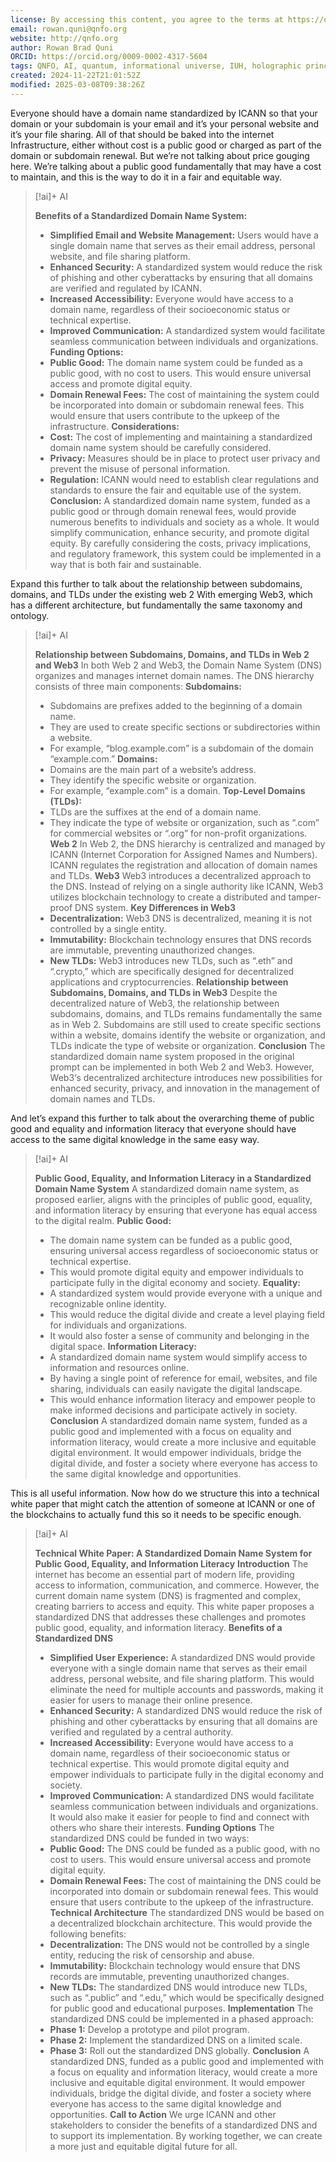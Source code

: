 ```yaml
---
license: By accessing this content, you agree to the terms at https://qnfo.org/LICENSE
email: rowan.quni@qnfo.org
website: http://qnfo.org
author: Rowan Brad Quni
ORCID: https://orcid.org/0009-0002-4317-5604
tags: QNFO, AI, quantum, informational universe, IUH, holographic principle
created: 2024-11-22T21:01:52Z
modified: 2025-03-08T09:38:26Z
---
```


Everyone should have a domain name standardized by ICANN so that your domain or your subdomain is your email and it’s your personal website and it’s your file sharing. All of that should be baked into the internet Infrastructure, either without cost is a public good or charged as part of the domain or subdomain renewal. But we’re not talking about price gouging here. We’re talking about a public good fundamentally that may have a cost to maintain, and this is the way to do it in a fair and equitable way.

> [!ai]+ AI
>
> **Benefits of a Standardized Domain Name System:**
> - **Simplified Email and Website Management:** Users would have a single domain name that serves as their email address, personal website, and file sharing platform.
> - **Enhanced Security:** A standardized system would reduce the risk of phishing and other cyberattacks by ensuring that all domains are verified and regulated by ICANN.
> - **Increased Accessibility:** Everyone would have access to a domain name, regardless of their socioeconomic status or technical expertise.
> - **Improved Communication:** A standardized system would facilitate seamless communication between individuals and organizations.
> **Funding Options:**
> - **Public Good:** The domain name system could be funded as a public good, with no cost to users. This would ensure universal access and promote digital equity.
> - **Domain Renewal Fees:** The cost of maintaining the system could be incorporated into domain or subdomain renewal fees. This would ensure that users contribute to the upkeep of the infrastructure.
> **Considerations:**
> - **Cost:** The cost of implementing and maintaining a standardized domain name system should be carefully considered.
> - **Privacy:** Measures should be in place to protect user privacy and prevent the misuse of personal information.
> - **Regulation:** ICANN would need to establish clear regulations and standards to ensure the fair and equitable use of the system.
> **Conclusion:**
> A standardized domain name system, funded as a public good or through domain renewal fees, would provide numerous benefits to individuals and society as a whole. It would simplify communication, enhance security, and promote digital equity. By carefully considering the costs, privacy implications, and regulatory framework, this system could be implemented in a way that is both fair and sustainable.

Expand this further to talk about the relationship between subdomains, domains, and TLDs under the existing web 2 With emerging Web3, which has a different architecture, but fundamentally the same taxonomy and ontology.

> [!ai]+ AI
>
> **Relationship between Subdomains, Domains, and TLDs in Web 2 and Web3**
> In both Web 2 and Web3, the Domain Name System (DNS) organizes and manages internet domain names. The DNS hierarchy consists of three main components:
> **Subdomains:**
> - Subdomains are prefixes added to the beginning of a domain name.
> - They are used to create specific sections or subdirectories within a website.
> - For example, “blog.example.com” is a subdomain of the domain “example.com.”
> **Domains:**
> - Domains are the main part of a website’s address.
> - They identify the specific website or organization.
> - For example, “example.com” is a domain.
> **Top-Level Domains (TLDs):**
> - TLDs are the suffixes at the end of a domain name.
> - They indicate the type of website or organization, such as “.com” for commercial websites or “.org” for non-profit organizations.
> **Web 2**
> In Web 2, the DNS hierarchy is centralized and managed by ICANN (Internet Corporation for Assigned Names and Numbers). ICANN regulates the registration and allocation of domain names and TLDs.
> **Web3**
> Web3 introduces a decentralized approach to the DNS. Instead of relying on a single authority like ICANN, Web3 utilizes blockchain technology to create a distributed and tamper-proof DNS system.
> **Key Differences in Web3**
> - **Decentralization:** Web3 DNS is decentralized, meaning it is not controlled by a single entity.
> - **Immutability:** Blockchain technology ensures that DNS records are immutable, preventing unauthorized changes.
> - **New TLDs:** Web3 introduces new TLDs, such as “.eth” and “.crypto,” which are specifically designed for decentralized applications and cryptocurrencies.
> **Relationship between Subdomains, Domains, and TLDs in Web3**
> Despite the decentralized nature of Web3, the relationship between subdomains, domains, and TLDs remains fundamentally the same as in Web 2. Subdomains are still used to create specific sections within a website, domains identify the website or organization, and TLDs indicate the type of website or organization.
> **Conclusion**
> The standardized domain name system proposed in the original prompt can be implemented in both Web 2 and Web3. However, Web3‘s decentralized architecture introduces new possibilities for enhanced security, privacy, and innovation in the management of domain names and TLDs.

And let’s expand this further to talk about the overarching theme of public good and equality and information literacy that everyone should have access to the same digital knowledge in the same easy way.

> [!ai]+ AI
>
> **Public Good, Equality, and Information Literacy in a Standardized Domain Name System**
> A standardized domain name system, as proposed earlier, aligns with the principles of public good, equality, and information literacy by ensuring that everyone has equal access to the digital realm.
> **Public Good:**
> - The domain name system can be funded as a public good, ensuring universal access regardless of socioeconomic status or technical expertise.
> - This would promote digital equity and empower individuals to participate fully in the digital economy and society.
> **Equality:**
> - A standardized system would provide everyone with a unique and recognizable online identity.
> - This would reduce the digital divide and create a level playing field for individuals and organizations.
> - It would also foster a sense of community and belonging in the digital space.
> **Information Literacy:**
> - A standardized domain name system would simplify access to information and resources online.
> - By having a single point of reference for email, websites, and file sharing, individuals can easily navigate the digital landscape.
> - This would enhance information literacy and empower people to make informed decisions and participate actively in society.
> **Conclusion**
> A standardized domain name system, funded as a public good and implemented with a focus on equality and information literacy, would create a more inclusive and equitable digital environment. It would empower individuals, bridge the digital divide, and foster a society where everyone has access to the same digital knowledge and opportunities.

This is all useful information. Now how do we structure this into a technical white paper that might catch the attention of someone at ICANN or one of the blockchains to actually fund this so it needs to be specific enough.

> [!ai]+ AI
>
> **Technical White Paper: A Standardized Domain Name System for Public Good, Equality, and Information Literacy**
> **Introduction**
> The internet has become an essential part of modern life, providing access to information, communication, and commerce. However, the current domain name system (DNS) is fragmented and complex, creating barriers to access and equity. This white paper proposes a standardized DNS that addresses these challenges and promotes public good, equality, and information literacy.
> **Benefits of a Standardized DNS**
> - **Simplified User Experience:** A standardized DNS would provide everyone with a single domain name that serves as their email address, personal website, and file sharing platform. This would eliminate the need for multiple accounts and passwords, making it easier for users to manage their online presence.
> - **Enhanced Security:** A standardized DNS would reduce the risk of phishing and other cyberattacks by ensuring that all domains are verified and regulated by a central authority.
> - **Increased Accessibility:** Everyone would have access to a domain name, regardless of their socioeconomic status or technical expertise. This would promote digital equity and empower individuals to participate fully in the digital economy and society.
> - **Improved Communication:** A standardized DNS would facilitate seamless communication between individuals and organizations. It would also make it easier for people to find and connect with others who share their interests.
> **Funding Options**
> The standardized DNS could be funded in two ways:
> - **Public Good:** The DNS could be funded as a public good, with no cost to users. This would ensure universal access and promote digital equity.
> - **Domain Renewal Fees:** The cost of maintaining the DNS could be incorporated into domain or subdomain renewal fees. This would ensure that users contribute to the upkeep of the infrastructure.
> **Technical Architecture**
> The standardized DNS would be based on a decentralized blockchain architecture. This would provide the following benefits:
> - **Decentralization:** The DNS would not be controlled by a single entity, reducing the risk of censorship and abuse.
> - **Immutability:** Blockchain technology would ensure that DNS records are immutable, preventing unauthorized changes.
> - **New TLDs:** The standardized DNS would introduce new TLDs, such as “.public” and “.edu,” which would be specifically designed for public good and educational purposes.
> **Implementation**
> The standardized DNS could be implemented in a phased approach:
> - **Phase 1:** Develop a prototype and pilot program.
> - **Phase 2:** Implement the standardized DNS on a limited scale.
> - **Phase 3:** Roll out the standardized DNS globally.
> **Conclusion**
> A standardized DNS, funded as a public good and implemented with a focus on equality and information literacy, would create a more inclusive and equitable digital environment. It would empower individuals, bridge the digital divide, and foster a society where everyone has access to the same digital knowledge and opportunities.
> **Call to Action**
> We urge ICANN and other stakeholders to consider the benefits of a standardized DNS and to support its implementation. By working together, we can create a more just and equitable digital future for all.
